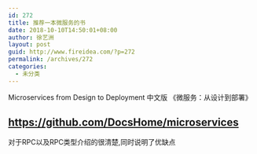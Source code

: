 ```yaml
---
id: 272
title: 推荐一本微服务的书
date: 2018-10-10T14:50:01+08:00
author: 徐艺洲
layout: post
guid: http://www.fireidea.com/?p=272
permalink: /archives/272
categories:
  - 未分类
---
```

Microservices from Design to Deployment 中文版 《微服务：从设计到部署》

## <https://github.com/DocsHome/microservices>

对于RPC以及RPC类型介绍的很清楚,同时说明了优缺点